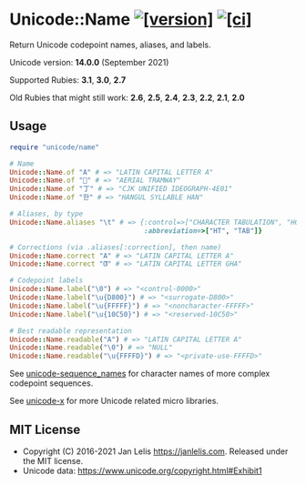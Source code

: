 # Unicode::Name [![[version]](https://badge.fury.io/rb/unicode-name.svg)](https://badge.fury.io/rb/unicode-name)  [![[ci]](https://github.com/janlelis/unicode-name/workflows/Test/badge.svg)](https://github.com/janlelis/unicode-name/actions?query=workflow%3ATest)

Return Unicode codepoint names, aliases, and labels.

Unicode version: **14.0.0** (September 2021)

Supported Rubies: **3.1**, **3.0**, **2.7**

Old Rubies that might still work: **2.6**, **2.5**, **2.4**, **2.3**, **2.2**, **2.1**, **2.0**

## Usage

```ruby
require "unicode/name"

# Name
Unicode::Name.of "A" # => "LATIN CAPITAL LETTER A"
Unicode::Name.of "🚡" # => "AERIAL TRAMWAY"
Unicode::Name.of "丁" # => "CJK UNIFIED IDEOGRAPH-4E01"
Unicode::Name.of "한" # => "HANGUL SYLLABLE HAN"

# Aliases, by type
Unicode::Name.aliases "\t" # => {:control=>["CHARACTER TABULATION", "HORIZONTAL TABULATION"],
                                 :abbreviation=>["HT", "TAB"]}

# Corrections (via .aliases[:correction], then name)
Unicode::Name.correct "A" # => "LATIN CAPITAL LETTER A"
Unicode::Name.correct "Ƣ" # => "LATIN CAPITAL LETTER GHA"

# Codepoint labels
Unicode::Name.label("\0") # => "<control-0000>"
Unicode::Name.label("\u{D800}") # => "<surrogate-D800>"
Unicode::Name.label("\u{FFFFF}") # => "<noncharacter-FFFFF>"
Unicode::Name.label("\u{10C50}") # => "<reserved-10C50>"

# Best readable representation
Unicode::Name.readable("A") # => "LATIN CAPITAL LETTER A"
Unicode::Name.readable("\0") # => "NULL"
Unicode::Name.readable("\u{FFFFD}") # => "<private-use-FFFFD>"
```

See [unicode-sequence_names](https://github.com/janlelis/unicode-sequence_name) for character names of more complex codepoint sequences.

See [unicode-x](https://github.com/janlelis/unicode-x) for more Unicode related micro libraries.

## MIT License

- Copyright (C) 2016-2021 Jan Lelis <https://janlelis.com>. Released under the MIT license.
- Unicode data: https://www.unicode.org/copyright.html#Exhibit1
